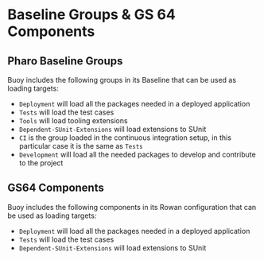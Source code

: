 # Baseline Groups & GS 64 Components

## Pharo Baseline Groups

Buoy includes the following groups in its Baseline that can be used as
loading targets:

- `Deployment` will load all the packages needed in a deployed application
- `Tests` will load the test cases
- `Tools` will load tooling extensions
- `Dependent-SUnit-Extensions` will load extensions to SUnit
- `CI` is the group loaded in the continuous integration setup, in this
  particular case it is the same as `Tests`
- `Development` will load all the needed packages to develop and contribute to
   the project

## GS64 Components

Buoy includes the following components in its Rowan configuration that can be
used as loading targets:

- `Deployment` will load all the packages needed in a deployed application
- `Tests` will load the test cases
- `Dependent-SUnit-Extensions` will load extensions to SUnit
